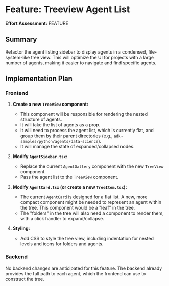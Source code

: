 # Feature: Treeview Agent List

**Effort Assessment:** FEATURE

## Summary

Refactor the agent listing sidebar to display agents in a condensed, file-system-like tree view. This will optimize the UI for projects with a large number of agents, making it easier to navigate and find specific agents.

## Implementation Plan

### Frontend

1.  **Create a new `TreeView` component:**
    *   This component will be responsible for rendering the nested structure of agents.
    *   It will take the list of agents as a prop.
    *   It will need to process the agent list, which is currently flat, and group them by their parent directories (e.g., `adk-samples/python/agents/data-science`).
    *   It will manage the state of expanded/collapsed nodes.

2.  **Modify `AgentSidebar.tsx`:**
    *   Replace the current `AgentGallery` component with the new `TreeView` component.
    *   Pass the agent list to the `TreeView` component.

3.  **Modify `AgentCard.tsx` (or create a new `TreeItem.tsx`):**
    *   The current `AgentCard` is designed for a flat list. A new, more compact component might be needed to represent an agent within the tree. This component would be a "leaf" in the tree.
    *   The "folders" in the tree will also need a component to render them, with a click handler to expand/collapse.

4.  **Styling:**
    *   Add CSS to style the tree view, including indentation for nested levels and icons for folders and agents.

### Backend

No backend changes are anticipated for this feature. The backend already provides the full path to each agent, which the frontend can use to construct the tree.
